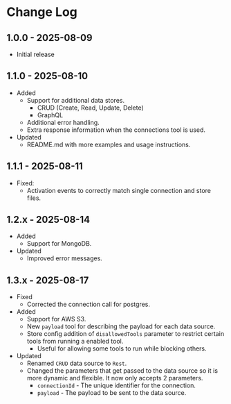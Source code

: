 # Change Log

## 1.0.0 - 2025-08-09

- Initial release

## 1.1.0 - 2025-08-10

- Added
  - Support for additional data stores.
    - CRUD (Create, Read, Update, Delete)
    - GraphQL
  - Additional error handling.
  - Extra response information when the connections tool is used.
- Updated
  - README.md with more examples and usage instructions.

## 1.1.1 - 2025-08-11

- Fixed:
  - Activation events to correctly match single connection and store files.

## 1.2.x - 2025-08-14

- Added
  - Support for MongoDB.
- Updated
  - Improved error messages.

## 1.3.x - 2025-08-17

- Fixed
  - Corrected the connection call for postgres.
- Added
  - Support for AWS S3.
  - New `payload` tool for describing the payload for each data source.
  - Store config addition of `disallowedTools` parameter to restrict certain tools from running a enabled tool.
    - Useful for allowing some tools to run while blocking others.
- Updated
  - Renamed `CRUD` data source to `Rest`.
  - Changed the parameters that get passed to the data source so it is more dynamic and flexible. It now only accepts 2 parameters.
    - `connectionId` - The unique identifier for the connection.
    - `payload` - The payload to be sent to the data source.
